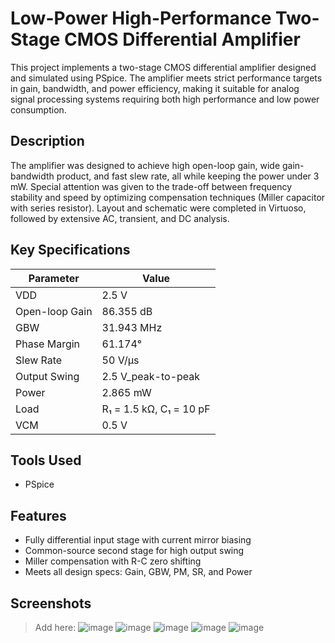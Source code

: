 # Low-Power High-Performance Two-Stage CMOS Differential Amplifier

This project implements a two-stage CMOS differential amplifier designed and simulated using PSpice. The amplifier meets strict performance targets in gain, bandwidth, and power efficiency, making it suitable for analog signal processing systems requiring both high performance and low power consumption.

## Description
The amplifier was designed to achieve high open-loop gain, wide gain-bandwidth product, and fast slew rate, all while keeping the power under 3 mW. Special attention was given to the trade-off between frequency stability and speed by optimizing compensation techniques (Miller capacitor with series resistor). Layout and schematic were completed in Virtuoso, followed by extensive AC, transient, and DC analysis.

## Key Specifications
| Parameter       | Value         |
|----------------|---------------|
| VDD            | 2.5 V         |
| Open-loop Gain | 86.355 dB     |
| GBW            | 31.943 MHz    |
| Phase Margin   | 61.174°       |
| Slew Rate      | 50 V/μs       |
| Output Swing   | 2.5 V_peak-to-peak |
| Power          | 2.865 mW      |
| Load           | R₁ = 1.5 kΩ, C₁ = 10 pF |
| VCM            | 0.5 V         |

## Tools Used
- PSpice

## Features
- Fully differential input stage with current mirror biasing
- Common-source second stage for high output swing
- Miller compensation with R-C zero shifting
- Meets all design specs: Gain, GBW, PM, SR, and Power

## Screenshots
> Add here:
![image](https://github.com/user-attachments/assets/85bf5b3f-5fd5-48c2-9535-884f93acf186)
![image](https://github.com/user-attachments/assets/3585d7ab-237d-4df6-9d28-449416139208)
![image](https://github.com/user-attachments/assets/d4b72f7b-0232-4021-92da-2765bede2d7d)
![image](https://github.com/user-attachments/assets/46afe304-3655-4e9d-b472-6bd0397ac32f)
![image](https://github.com/user-attachments/assets/68c784e8-5c91-4e48-924b-88560c7be0af)
